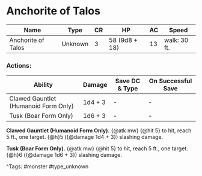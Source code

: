 # Anchorite of Talos

| Name | Type | CR | HP | AC | Speed |
|------|------|----|----|----|-------|
| Anchorite of Talos | Unknown | 3 | 58 (9d8 + 18) | 13 | walk: 30 ft. |

### Actions:

| Ability | Damage | Save DC & Type | On Successful Save |
|---------|--------|----------------|--------------------|
| Clawed Gauntlet (Humanoid Form Only) | 1d4 + 3 | - | - |
| Tusk (Boar Form Only) | 1d6 + 3 | - | - |


**Clawed Gauntlet (Humanoid Form Only).** {@atk mw} {@hit 5} to hit, reach 5 ft., one target. {@h}5 ({@damage 1d4 + 3}) slashing damage.

**Tusk (Boar Form Only).** {@atk mw} {@hit 5} to hit, reach 5 ft., one target. {@h}6 ({@damage 1d6 + 3}) slashing damage.

^Tags: #monster #type_unknown